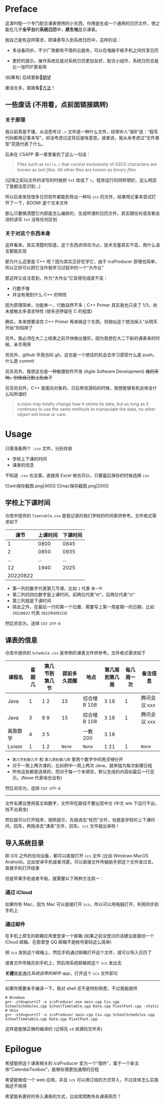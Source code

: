 # Preface

这*暂时*是一个专门配合课表使用的小东西，作用是生成一个通用的日历文件，使之能在几乎**全平台**的**系统日历**中，**原生地**显示课表。

我自己是有这样需求，把课表导入到系统日历中，这样的话：

- 多设备同步。不少厂商都有不错的云服务，可以在电脑平板手机之间共享日历

- 更好的提示。操作系统总是对系统日历更加友好，配合小组件，系统日历总是比一张PDF更易用

(如果有) 后续更新🔗[期望](#epilogue)

废话太多，直接看🔗[方法](#usage)！

## 一些废话 (不用看，点前面链接跳转) 

### 关于原理

我以前真是不懂，从没思考过 `.c` 文件是一种什么文件，经常听人“装B”说：“我写代码都用记事本写”，却没考虑过这背后是啥意思。或者说，我从未考虑过“文件类型”究竟代表了什么。

后来在 CSAPP 第一章里看到了这么一句话：

> Files such as `hello.c` that consist exclusively of ASCII characters are known as *text ﬁles*. All other ﬁles are known as *binary ﬁles*.

(记得之前玩文件的读写的时候把 `txt` 改成了 `c`，程序运行的同样很好。这么明显了我都没意识到…) 

所以后来发现很多日历软件都能到导出一种叫 `ics` 的文件，结果用记事本尝试打开了一下，BOOM! 是个文本文件

那么只要搞清楚它内部是怎么编排的，生成所谓的日历文件，其实跟任何语言都会讲的读写 `txt` 没有任何区别

### 关于对这个东西本身

这样看来，其实清楚的知道，这个东西*到现在为止*，技术含量其实不高，用什么语言都能实现

那为什么这里是 C++ 呢？因为其实正好在学它，由于 icsProducer 原理也简单，所以正好可以把它当作我学习过程中的一个“大作业”

那这样又会注意到，作为“大作业”它显得完成度不高：
- 行数不够
- 并没有用到什么 C++ 的特性

因为原理简单，功能单一，行数自然不多；C++ Primer 其实我也只读了 1/3，尚未接触太多语言特性 (很多还停留在 C 的程度)

确实，本来想要读完 C++ Primer 再来做这个东西，但貌似这个想法掉入“从明天开始”的陷阱了

另外，我必须在大二上结束之前尽快做出雏形，因为我想在大二下新的课表来的时候，亲手用用

另另外，github 毕竟也叫 git，这也是一个绝佳的机会去学习感受什么是 push，什么是 commit

另另另外，我想这也是一种敏捷软件开发 (Agile Software Development) ~~我的天呐，别给自己脸上贴金了~~

另另另另外，C++ 是面向对象的，日后修改源码的时候，我想能够有机会体会什么叫所谓的 
> a class may totally change how it stores its data, but as long as it continues to use the same methods to manipulate the data, no other object will know or care.

# Usage

只需准备两个 `.csv` 文件，分别存放

- 学校上下课的时间
- 课表的信息

不知道 `.csv` 也没事，直接用 Excel 做也可以，只要最后保存的时候选择 `csv`

![[win保存截图.png|400]] ![[mac保存截图.png|200]]

## 学校上下课时间

仓库中提供的 `Timetable.csv` 是我记录的我们学校的时间表供参考。文件格式需求如下

| 课节     | 上课时间 | 下课时间 |
| -------- | -------- | -------- |
| 1        | 0800     | 0845     |
| 2        | 0850     | 0935     |
| ...      | ...      | ...      |
| 12       | 1940     | 2025     |
| 20220822 |          |          |

- 第一列的数字代表第几节课，比如 `1` 代表 `第一节` 
- 第二列的四位数字是上课时间，前两位代表“`时`”，后两位代表“`分`”
- 第三列就是下课时间
- 除此之外，在最后一行的第一个位置，需要写上第一周星期一的日期，比如 `20220822` 代表 `2022年8月22日`

然后另存为，选择 `CSV UTF-8`

## 课表的信息

仓库中提供的 `Schedule.csv` 是举例的课表文件供参考。文件格式需求如下

| 课程名   | 星期几 | 第几节到第几节 | 提前多久提醒 | 地点        | 第几周到第几周 | 每几周一次 | 备注信息     |
| -------- | ------ | -------------- | ------------ | ----------- | -------------- | ---------- | ------------ |
| Java     | 1      | 1 2            | 15           | 综合楼B 108 | 3 18           | 1          | 腾讯会议 xxx |
| Java     | 3      | 8 9            | 15           | 综合楼B 108 | 3 18           | 1          | 腾讯会议 xxx |
| 离散数学 | 4      | 3 5            |              | 一教 200    | 3 18           |            |              |
| Lorem    | 1      | 1 2            | `None`       | `None`      | 1 21           | 1          | `None`       |

- `第几节到第几节` 和 `第几周到第几周` 里两个数字中间用*空格*分开
- 对于一周上两次课的，比如例中一周上两次 Java，就单独为每次新建日程
- 所有这些都是选填的，而对于每一个未填空，默认生成的内容如最后一行显示。(None 代表啥也没有)

然后另存为，选择 `CSV UTF-8`

---


文件名建议使用英文和数字，文件所在路径不要出现中文 (中文 win 下运行不出，找不出臭虫) 

然后就可以打开程序，按照提示，先拖进去“校历”文件，也就是学校的上下课时间，回车，再拖进去“课表”文件，回车。`ics` 文件就出来啦！

## 导入系统目录

除 iOS 之外的任何设备，都可以直接打开 `ics` 文件 (比如 Windows MacOS Android)。比如安卓手机或者鸿蒙，可以直接文件传输助手把这个文件发过去，直接手机打开结束

但是苹果手机或者平板，就需要以下两种方法其一：

### 通过 iCloud

如果你有 Mac，因为 Mac 可以直接打开 `ics`，所以可以用电脑打开，利用同步到手机上

### 通过邮件

在手机上原生的邮箱应用里登录一个邮箱 (如果之前没登过的话建议直接创一个 iCloud 邮箱，在那里登 QQ 邮箱不是帐号密码这么简单) 

把 `ics` 发到这个邮箱上，然后手机通过邮箱打开这个文件，就可以导入日历了

或者文件传输先到手机上，然后用系统邮箱把这个 `ics` 发出去

**关键**就是通过*系统自带的邮件 app*，打开这个 `ics` 文件即可

---

如果你需要亲手编译一下，我对 shell 还不是特别熟悉，不过我能提供

```shell
# Windows
g++ -std=gnu++17 -o icsProducer.exe main.cpp Csv.cpp SchoolSchedules.cpp SchoolTimetable.cpp Date.cpp PixelFont.cpp -static
# Unix
g++ -std=gnu++17 -o icsProducer main.cpp Csv.cpp SchoolSchedules.cpp SchoolTimetable.cpp Date.cpp PixelFont.cpp
```

这样是能够正确的编译的 (记得先 `cd` 进源码文件夹) 

# Epilogue

希望能把这个课表相关的 icsProducer 变为一个“插件”，属于一个新主体“CalendarToolbox”，能够处理更加通用的日程

希望能做成一个 web 应用，并且 `ics` 可以用订阅的方式导入，不过具体怎么实施我还不晓得

希望能有更好的导入课表的方式，比如爬爬教务处课表网页？




